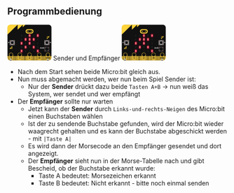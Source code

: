 ## Programmbedienung
<img width="20%" src="https://github.com/dlpl-mb/baa_morse_code_01/blob/master/images/robi_mb.png?raw=1">  Sender und Empfänger <img width="20%" src="https://github.com/dlpl-mb/baa_morse_code_01/blob/master/images/robi_mb.png?raw=1">

* Nach dem Start sehen beide Micro:bit gleich aus.
* Nun muss abgemacht werden, wer nun beim Spiel Sender ist:
	* Nur der **Sender** drückt dazu beide `Tasten A+B` -> nun weiß das System, wer sendet und wer empfängt
* Der **Empfänger** sollte nur warten
	* Jetzt kann der **Sender** durch `Links-und-rechts-Neigen` des Micro:bit einen Buchstaben wählen
	* Ist der zu sendende Buchstabe gefunden, wird der Micro:bit wieder waagrecht gehalten und es kann der Buchstabe abgeschickt werden - mit `|Taste A|`
	* Es wird dann der Morsecode an den Empfänger gesendet und dort angezeigt.
	* Der **Empfänger** sieht nun in der Morse-Tabelle nach und gibt Bescheid, ob der Buchstabe erkannt wurde:
		* Taste A bedeutet: Morsezeichen erkannt
		* Taste B bedeutet: Nicht erkannt - bitte noch einmal senden







<!--stackedit_data:
eyJoaXN0b3J5IjpbNzU5NTI4NTQsLTE1MDMxNzI0MjEsLTIwMz
U4NTU5MTMsLTEzMTEzMDI3OTRdfQ==
-->